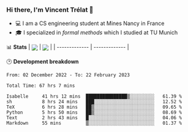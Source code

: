 ### Hi there, I'm Vincent Trélat 👋
 - 💻 I am a CS engineering student at Mines Nancy in France
 - 🎓 I specialized in *formal methods* which I studied at TU Munich

📊 **Stats**
| <img align="center" src="https://readme-stats.clckblog.space/api?username=VTrelat&show_icons=true&include_all_commits=true&theme=tokyonight&hide_border=true" /> | <img align="center" src="https://readme-stats.clckblog.space/api/top-langs/?username=VTrelat&layout=compact&theme=tokyonight&hide_border=true&exclude_repo=ElevatorSimulator" /> |
| ------------- | ------------- |

🕑 **Development breakdown**
<!--START_SECTION:waka-->

```text
From: 02 December 2022 - To: 22 February 2023

Total Time: 67 hrs 7 mins

Isabelle     41 hrs 12 mins  ███████████████▒░░░░░░░░░   61.39 %
sh           8 hrs 24 mins   ███░░░░░░░░░░░░░░░░░░░░░░   12.52 %
TeX          6 hrs 28 mins   ██▒░░░░░░░░░░░░░░░░░░░░░░   09.65 %
Python       5 hrs 50 mins   ██▒░░░░░░░░░░░░░░░░░░░░░░   08.69 %
Text         2 hrs 43 mins   █░░░░░░░░░░░░░░░░░░░░░░░░   04.06 %
Markdown     55 mins         ▒░░░░░░░░░░░░░░░░░░░░░░░░   01.37 %
```

<!--END_SECTION:waka-->
